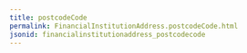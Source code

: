 ```yaml
---
title: postcodeCode
permalink: FinancialInstitutionAddress.postcodeCode.html
jsonid: financialinstitutionaddress_postcodecode
---
```

